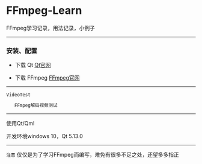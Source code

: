 ﻿# FFmpeg-Learn

FFmpeg学习记录，用法记录，小例子

------
### 安装、配置 

 - 下载 Qt [Qt官网](https://www.qt.io/)

 - 下载 FFmpeg [FFmpeg官网](https://www.ffmpeg.org/)

------

`VideoTest` 

```sh
   FFmpeg解码视频测试
```
------

使用Qt/Qml

开发环境windows 10，Qt 5.13.0

------

`注意` 仅仅是为了学习FFmpeg而编写，难免有很多不足之处，还望多多指正